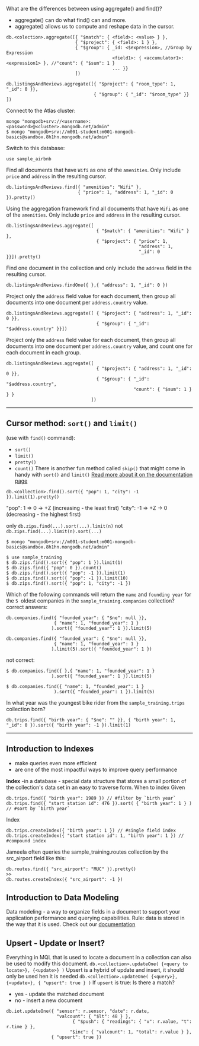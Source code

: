 What are the differences between using aggregate() and find()?
- aggregate() can do what find() can and more.
- aggregate() allows us to compute and reshape data in the cursor.
```
db.<colection>.aggregate([{ "$match": { <field>: <value> } },
                          { "$project": { <field>: 1 } },
                          { "$group": { _id: <$expression>, //Group by Expression
                                        <field1>: { <accumulator1>: <expression1> }, //"count": { "$sum": 1 }
                                        ... }}
                          ])

db.listingsAndReviews.aggregate([{ "$project": { "room_type": 1, "_id": 0 }},
                                 { "$group": { "_id": "$room_type" }} ])
```

Connect to the Atlas cluster:
``` 
mongo "mongodb+srv://<username>:<password>@<cluster>.mongodb.net/admin"
$ mongo "mongodb+srv://m001-student:m001-mongodb-basics@sandbox.8h1hn.mongodb.net/admin"
``` 
Switch to this database:
``` 
use sample_airbnb
``` 
Find all documents that have `Wifi` as one of the `amenities`. Only include `price` and `address` in the resulting cursor.
``` 
db.listingsAndReviews.find({ "amenities": "Wifi" },
                           { "price": 1, "address": 1, "_id": 0 }).pretty()
``` 
Using the aggregation framework find all documents that have `Wifi` as one of the `amenities`. 
Only include `price` and `address` in the resulting cursor.
``` 
db.listingsAndReviews.aggregate([
                                  { "$match": { "amenities": "Wifi" } },
                                  { "$project": { "price": 1,
                                                  "address": 1,
                                                  "_id": 0 }}]).pretty()
``` 
Find one document in the collection and only include the `address` field in the resulting cursor.
``` 
db.listingsAndReviews.findOne({ },{ "address": 1, "_id": 0 })
``` 
Project only the `address` field value for each document, then group all documents into one document per `address.country` value.
``` 
db.listingsAndReviews.aggregate([ { "$project": { "address": 1, "_id": 0 }},
                                  { "$group": { "_id": "$address.country" }}])
``` 
Project only the `address` field value for each document, then group all documents into one document per `address.country` value, and count one for each document in each group.
``` 
db.listingsAndReviews.aggregate([
                                  { "$project": { "address": 1, "_id": 0 }},
                                  { "$group": { "_id": "$address.country",
                                                "count": { "$sum": 1 } } }
                                ])
```
---
## Cursor method: `sort()` and `limit()` 
(use with `find()` command):
- `sort()`
- `limit()`
- `pretty()`
- `count()`
There is another fun method called `skip()` that might come in handy with `sort()` and `limit()`
[Read more about it on the documentation page](https://docs.mongodb.com/manual/reference/method/cursor.skip/index.html)
```
db.<collection>.find().sort({ "pop": 1, "city": -1 }).limit(1).pretty()
```
"pop": 1 => 0 -> +Z (increasing - the least first)
"city": -1 => +Z -> 0 (decreasing - the highest first)

only `db.zips.find(...).sort(...).limit(n)`
not `db.zips.find(...).limit(n).sort(...)`

```
$ mongo "mongodb+srv://m001-student:m001-mongodb-basics@sandbox.8h1hn.mongodb.net/admin"

$ use sample_training
$ db.zips.find().sort({ "pop": 1 }).limit(1)
$ db.zips.find({ "pop": 0 }).count()
$ db.zips.find().sort({ "pop": -1 }).limit(1)
$ db.zips.find().sort({ "pop": -1 }).limit(10)
$ db.zips.find().sort({ "pop": 1, "city": -1 })
```
Which of the following commands will return the `name` and `founding year` for the `5 `oldest companies 
in the `sample_training.companies` collection?
correct answers:
```
db.companies.find({ "founded_year": { "$ne": null }},
                  { "name": 1, "founded_year": 1 }
                 ).sort({ "founded_year": 1 }).limit(5)
         
db.companies.find({ "founded_year": { "$ne": null }},
                  { "name": 1, "founded_year": 1 }
                 ).limit(5).sort({ "founded_year": 1 })
```
not correct: 
```
$ db.companies.find({ },{ "name": 1, "founded_year": 1 }
                 ).sort({ "founded_year": 1 }).limit(5)

$ db.companies.find({ "name": 1, "founded_year": 1 }
                  ).sort({ "founded_year": 1 }).limit(5)
```

In what year was the youngest bike rider from the `sample_training.trips` collection born?
```
db.trips.find({ "birth year": { "$ne": "" }}, { "birth year": 1, "_id": 0 }).sort({ "birth year": -1 }).limit(1)
```
---
## Introduction to Indexes
- make queries even more efficient
- are one of the most impactful ways to improve query performance

**Index** -in a database - special data structure that stores a small portion of the collection's data set in an easy to traverse form.
When to index
Given
```
db.trips.find({ "birth year": 1989 }) // #filter by `birth year`
db.trips.find({ "start station id": 476 }).sort( { "birth year": 1 } ) // #sort by `birth year`
```
Index
```
db.trips.createIndex({ "birth year": 1 }) // #single field index
db.trips.createIndex({ "start station id": 1, "birth year": 1 }) // #compound index 
```
Jameela often queries the sample_training.routes collection by the src_airport field like this:
```
db.routes.find({ "src_airport": "MUC" }).pretty()
>>
db.routes.createIndex({ "src_airport": -1 })
```
## Introduction to Data Modeling

Data modeling - a way to organize fields in a document to support your application performance and querying capabilities.
Rule: data is stored in the way that it is used. 
Check out our [documentation](https://docs.mongodb.com/manual/core/data-modeling-introduction/) 

## Upsert - Update or Insert?
Everything in MQL that is used to locate a document in a collection can also be used to modify this document. 
```db.<collection>.updateOne( {<query to locate>}, {<update>} )```
Upsert is a hybrid of update and insert, it should only be used hen it is needed
```db.<collection>.updateOne( {<query>}, {<update>}, { "upsert": true } )``` 
If `upsert` is true:
Is there a match?
- yes - update the matched document
- no - insert a new document
```
db.iot.updateOne({ "sensor": r.sensor, "date": r.date,
                   "valcount": { "$lt": 48 } },
                         { "$push": { "readings": { "v": r.value, "t": r.time } },
                        "$inc": { "valcount": 1, "total": r.value } },
                 { "upsert": true })
```

